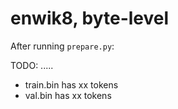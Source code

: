 
# enwik8, byte-level



After running `prepare.py`:

TODO: .....
- train.bin has xx tokens
- val.bin has xx tokens
